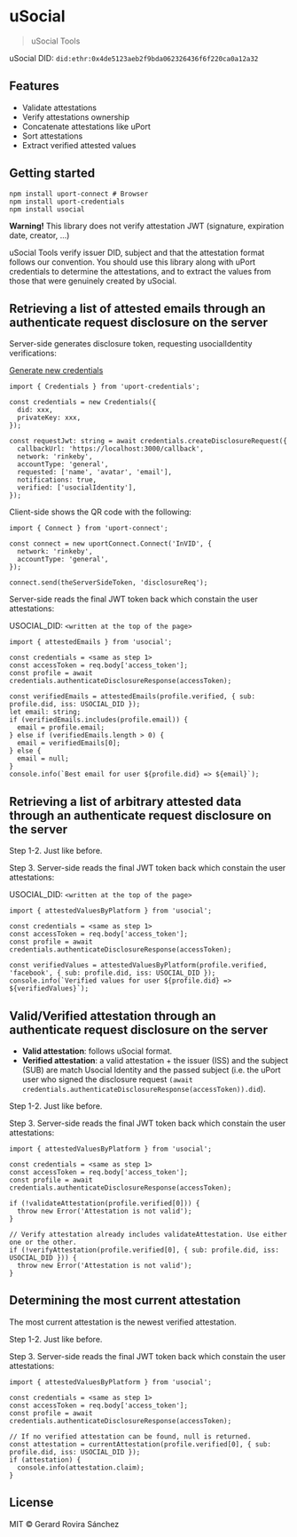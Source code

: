 # uSocial

> uSocial Tools

uSocial DID: `did:ethr:0x4de5123aeb2f9bda062326436f6f220ca0a12a32`

## Features

- Validate attestations
- Verify attestations ownership
- Concatenate attestations like uPort
- Sort attestations
- Extract verified attested values

## Getting started

```
npm install uport-connect # Browser
npm install uport-credentials
npm install usocial
```

**Warning!** This library does not verify attestation JWT (signature, expiration date, creator, ...)

uSocial Tools verify issuer DID, subject and that the attestation format follows our convention.
You should use this library along with uPort credentials to determine the attestations, and to
extract the values from those that were genuinely created by uSocial. 

## Retrieving a list of attested emails through an authenticate request disclosure on the server

Server-side generates disclosure token, requesting usocialIdentity verifications:

[Generate new credentials](https://developer.uport.me/myapps/configurator)

```
import { Credentials } from 'uport-credentials';

const credentials = new Credentials({
  did: xxx,
  privateKey: xxx,
});

const requestJwt: string = await credentials.createDisclosureRequest({
  callbackUrl: 'https://localhost:3000/callback',
  network: 'rinkeby',
  accountType: 'general',
  requested: ['name', 'avatar', 'email'],
  notifications: true,
  verified: ['usocialIdentity'],
});
```

Client-side shows the QR code with the following:

```
import { Connect } from 'uport-connect';

const connect = new uportConnect.Connect('InVID', {
  network: 'rinkeby',
  accountType: 'general',
});

connect.send(theServerSideToken, 'disclosureReq');
```

Server-side reads the final JWT token back which constain the user attestations:

USOCIAL_DID: `<written at the top of the page>`

```
import { attestedEmails } from 'usocial';

const credentials = <same as step 1>
const accessToken = req.body['access_token'];
const profile = await credentials.authenticateDisclosureResponse(accessToken);

const verifiedEmails = attestedEmails(profile.verified, { sub: profile.did, iss: USOCIAL_DID });
let email: string;
if (verifiedEmails.includes(profile.email)) {
  email = profile.email;
} else if (verifiedEmails.length > 0) {
  email = verifiedEmails[0];
} else {
  email = null;
}
console.info(`Best email for user ${profile.did} => ${email}`);
```

## Retrieving a list of arbitrary attested data through an authenticate request disclosure on the server

Step 1-2. Just like before.

Step 3. Server-side reads the final JWT token back which constain the user attestations:

USOCIAL_DID: `<written at the top of the page>`

```
import { attestedValuesByPlatform } from 'usocial';

const credentials = <same as step 1>
const accessToken = req.body['access_token'];
const profile = await credentials.authenticateDisclosureResponse(accessToken);

const verifiedValues = attestedValuesByPlatform(profile.verified, 'facebook', { sub: profile.did, iss: USOCIAL_DID });
console.info(`Verified values for user ${profile.did} => ${verifiedValues}`);
```

## Valid/Verified attestation through an authenticate request disclosure on the server

- **Valid attestation**: follows uSocial format.
- **Verified attestation**: a valid attestation + the issuer (ISS) and the subject (SUB) are match Usocial Identity and the
passed subject (i.e. the uPort user who signed the disclosure request `(await credentials.authenticateDisclosureResponse(accessToken)).did`).

Step 1-2. Just like before.

Step 3. Server-side reads the final JWT token back which constain the user attestations:

```
import { attestedValuesByPlatform } from 'usocial';

const credentials = <same as step 1>
const accessToken = req.body['access_token'];
const profile = await credentials.authenticateDisclosureResponse(accessToken);

if (!validateAttestation(profile.verified[0])) {
  throw new Error('Attestation is not valid');
}

// Verify attestation already includes validateAttestation. Use either one or the other.
if (!verifyAttestation(profile.verified[0], { sub: profile.did, iss: USOCIAL_DID })) {
  throw new Error('Attestation is not valid');
}
```

## Determining the most current attestation

The most current attestation is the newest verified attestation.

Step 1-2. Just like before.

Step 3. Server-side reads the final JWT token back which constain the user attestations:

```
import { attestedValuesByPlatform } from 'usocial';

const credentials = <same as step 1>
const accessToken = req.body['access_token'];
const profile = await credentials.authenticateDisclosureResponse(accessToken);

// If no verified attestation can be found, null is returned.
const attestation = currentAttestation(profile.verified[0], { sub: profile.did, iss: USOCIAL_DID });
if (attestation) {
  console.info(attestation.claim);
}
```

## License

MIT © Gerard Rovira Sánchez